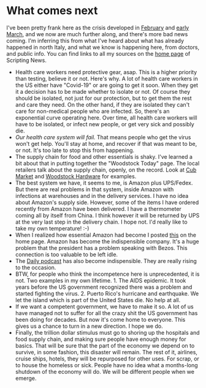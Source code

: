 # What comes next
I've been pretty frank here as the crisis developed in <a href="http://scripting.com/2020/02/">February</a> and <a href="http://scripting.com/2020/03/11/142306.html?title=ourPrecariousPosition">early March</a>, and we now are much further along, and there's more bad news coming. I'm inferring this from what I've heard about what has already happened in north Italy, and what we know is happening here, from doctors, and public info. You can find links to all my sources on the <a href="http://scripting.com/">home page</a> of Scripting News. 
* Health care workers need protective gear, asap. This is a higher priority than testing, believe it or not. Here's why. A lot of health care workers in the US either have "Covid-19" or are going to get it soon. When they get it a decision has to be made whether to isolate or not. Of course they should be isolated, not just for our protection, but to get them the rest and care they need. On the other hand, if they are isolated they can't care for non-medical people who are infected. So, there's an exponential curve operating here. Over time, all health care workers will have to be isolated, or infect new people, or get very sick and possibly die. 
* <i>Our health care system will fail.</i> That means people who get the virus won't get help. You'll stay at home, and recover if that was meant to be, or not. It's too late to stop this from happening. 
* The supply chain for food and other essentials is shaky. I've learned a bit about that in putting together the "Woodstock Today" page. The local retailers talk about the supply chain, openly, on the record. Look at <a href="http://woodstock.today/#1584550615000">Cub Market</a> and <a href="http://woodstock.today/#1584558640000">Woodstock Hardware</a> for examples. 
* The best system we have, it seems to me, is Amazon plus UPS/Fedex. But there are real problems in that system, inside Amazon with infections at warehouses and in the delivery services. I have no idea about Amazon's supply side. However, some of the items I have ordered recently from Amazon have been delivered. I have a thermometer coming all by itself from China. I think however it will be returned by UPS at the very last step in the delivery chain. I hope not. I'd really like to take my own temperature! :-)
* When I realized how essential Amazon had become I posted <a href="http://scripting.com/2020/03/17.html#a182847">this</a> on the home page.  Amazon has become the indispensible company. It's a huge problem that the president has a problem speaking with Bezos. This connection is too valuable to be left idle.  
* The <a href="https://www.nytimes.com/column/the-daily">Daily podcast</a> has also become indispensible. They are really rising to the occasion. 
* BTW, for people who think the incompetence here is unprecedented, it is not. Two examples in my own lifetime. 1. The AIDS epidemic. It took years before the US government recognized there was a problem and started fighting the virus. 2. Puerto Rico's hurricane and earthquake. We let the island which is part of the United States die. No help at all. 
* If we want a competent government, we have to make it so. A lot of us have managed not to suffer for all the crazy shit the US government has been doing for decades. But now it's come home to everyone. This gives us a chance to turn in a new direction. I hope we do. 
* Finally, the trillion dollar stimulus must go to shoring up the hospitals and food supply chain, and making sure people have enough money for basics. That will be sure that the part of the economy we depend on to survive, in some fashion, this disaster will remain. The rest of it, airlines, cruise ships, hotels, they will be repurposed for other uses. For scrap, or to house the homeless or sick. People have no idea what a months-long shutdown of the economy will do. We will be different people when we emerge. 

